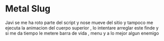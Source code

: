# Metal Slug
 
Javi se me ha roto  parte del script y nose mueve del sitio y tampoco me ejecuta la animacion del cuerpo superior , lo intentare arreglar este finde y si me da tiempo le metere barra de vida , menu y a lo mejor algun enemigo 
